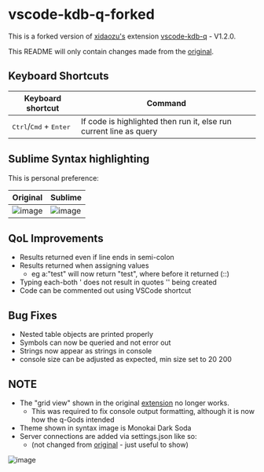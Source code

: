 # vscode-kdb-q-forked

This is a forked version of [xidaozu's](https://github.com/real-xidaozu/vscode-kdb-q) extension [vscode-kdb-q](https://marketplace.visualstudio.com/items?itemName=xidaozu.vscode-kdb-q) - V1.2.0.


This README will only contain changes made from the [original](https://github.com/real-xidaozu/vscode-kdb-q).


## Keyboard Shortcuts

| Keyboard shortcut                                  | Command                                                            |
| ---------------------------------------------------| ------------------------------------------------------------------ |
| <kbd>Ctrl</kbd>/<kbd>Cmd</kbd> + <kbd>Enter</kbd>  | If code is highlighted then run it, else run current line as query |



## Sublime Syntax highlighting

This is personal preference:

|Original                                                                                                       |Sublime                                                                                                        |
|---------------------------------------------------------------------------------------------------------------|---------------------------------------------------------------------------------------------------------------|
|![image](https://user-images.githubusercontent.com/92346145/156468768-a2f79b2d-2a17-4fac-97f8-3b48da41b97a.png)|![image](https://user-images.githubusercontent.com/92346145/156468786-d41aa062-1c1a-4fa2-a4f1-c35e9ecb1913.png)|



## QoL Improvements

* Results returned even if line ends in semi-colon
* Results returned when assigning values
    * eg a:"test" will now return "test", where before it returned (::)
* Typing each-both ' does not result in quotes '' being created
* Code can be commented out using VSCode shortcut


## Bug Fixes 

* Nested table objects are printed properly
* Symbols can now be queried and not error out
* Strings now appear as strings in console
* console size can be adjusted as expected, min size set to 20 200


## NOTE
* The "grid view" shown in the original [extension](https://marketplace.visualstudio.com/items?itemName=xidaozu.vscode-kdb-q) no longer works.
    * This was required to fix console output formatting, although it is now how the q-Gods intended
* Theme shown in syntax image is Monokai Dark Soda
* Server connections are added via settings.json like so:
    * (not changed from [original](https://marketplace.visualstudio.com/items?itemName=xidaozu.vscode-kdb-q) - just useful to show)

![image](https://user-images.githubusercontent.com/92346145/156981123-2db87e58-18d7-4eac-a5e6-b15f947bdce5.png)


